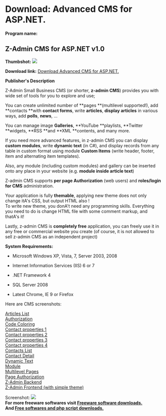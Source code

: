 # Download: Advanced CMS for ASP.NET.

**Program name:**

## Z-Admin CMS for ASP.NET v1.0

  
**Thumbshot:** ![](http://www.freewarefiles.com/screenshot/zadmin_md.jpg)   
  
**Download link:** [Download Advanced CMS for ASP.NET.](http://freesoftwares.boysofts.com/Z-Admin-CMS-for-ASP-NET_program_74282.html)  
  


**Publisher's Description**  
  


Z-Admin Small Business CMS (or shorter, **z-admin CMS**) provides you with wide set of tools for you to explore and use; 

You can create unlimited number of **pages **(multilevel supported!), add **contacts **with **contact forms**, write **articles**, **display articles** in various ways, add **polls**, **news**, ...

You can manage image **Galleries**, **YouTube **playlists, **Twitter **widgets, **RSS **and **XML **contents, and many more.

If you need more advanced features, in z-admin CMS you can display **custom modules**, write **dynamic text** (in C#), and display records from any table in custom format using module **Custom Items** (write header, footer, item and alternating item templates).

Also, any module (including custom modules) and gallery can be inserted onto any place in your website (e.g. **module inside article text**)

Z-admin CMS supports **per page Authorization** (web users) and **roles/login for CMS** administration.

Your application is fully **themable**, applying new theme does not only change itA's CSS, but output HTML also !  
To write new theme, you donA't need any programming skills. Everything you need to do is change HTML file with some comment markup, and thatA's it!

Lastly, z-admin CMS is **completely free** application, you can freely use it in any free or commercial website you create (of course, it is not allowed to sell z-admin CMS as an independent project)

**System Requirements:**

  * Microsoft Windows XP, Vista, 7, Server 2003, 2008  

  * Internet Information Services (IIS) 6 or 7  

  * .NET Framework 4  

  * SQL Server 2008  

  * Latest Chrome, IE 9 or Firefox 

Here are CMS screenshots:

[Articles List](http://www.z-admin.com/zimages/articles_list.jpg)  
[Authorization](http://www.z-admin.com/zimages/authorization.jpg)  
[Code Coloring](http://www.z-admin.com/zimages/code_coloring.jpg)  
[Contact properties 1](http://www.z-admin.com/zimages/contacts1.jpg)  
[Contact properties 2](http://www.z-admin.com/zimages/contacts2.jpg)  
[Contact properties 3](http://www.z-admin.com/zimages/contacts3.jpg)  
[Contact properties 4](http://www.z-admin.com/zimages/contacts4.jpg)  
[Contacts List](http://www.z-admin.com/zimages/contacts5.jpg)  
[Contact Detail](http://www.z-admin.com/zimages/contacts6.jpg)  
[Dynamic Text](http://www.z-admin.com/zimages/DynamicText.jpg)  
[Module](http://www.z-admin.com/zimages/module.jpg)  
[Multilevel Pages](http://www.z-admin.com/zimages/multipages.jpg)  
[Page Authorization](http://www.z-admin.com/zimages/page_authorize.jpg)  
[Z-Admin Backend](http://www.z-admin.com/zimages/screenshot_backend.jpg)  
[Z-Admin Frontend (with simple theme)](http://www.z-admin.com/zimages/screenshot_frontend.jpg)

  
  
Screenshot: ![](http://www.freewarefiles.com/screenshot/zadmin.jpg)   
**For more freeware softwares visit [Freeware software downloads.](http://freesoftwares.boysofts.com/)**   
**And [Free softwares and php script downloads.](http://www.boysofts.com/)**
